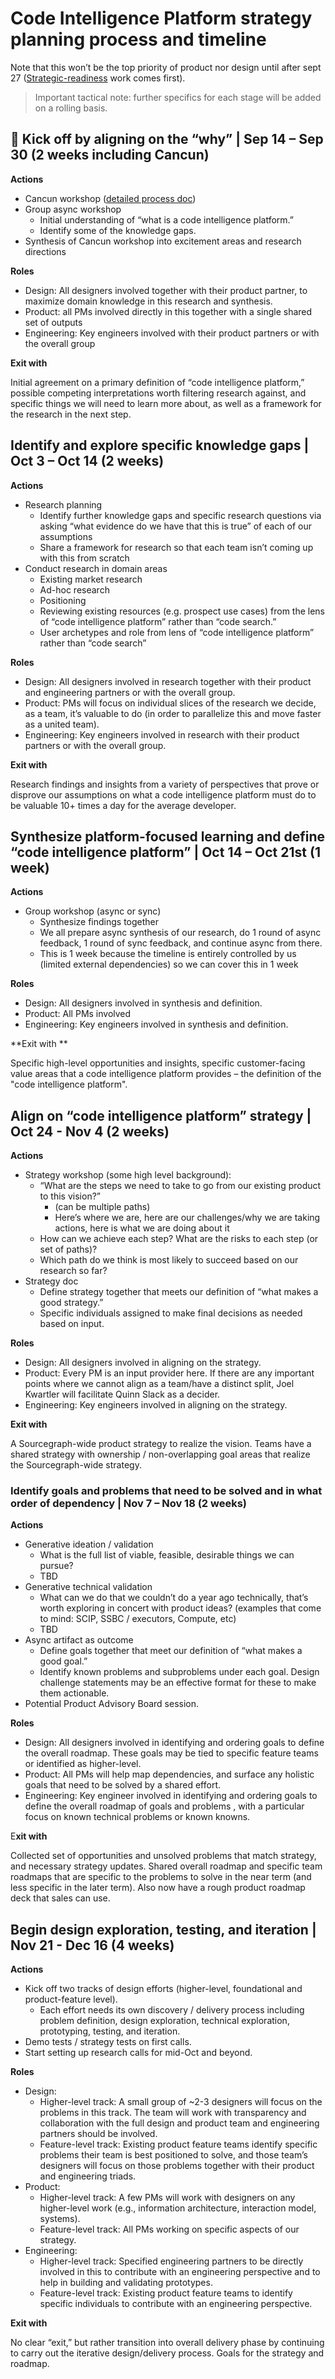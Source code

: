 # Code Intelligence Platform strategy planning process and timeline

Note that this won’t be the top priority of product nor design until after sept 27 ([Strategic-readiness](../strategic/index.md) work comes first). 

> Important tactical note: further specifics for each stage will be added on a rolling basis.

<object data="process-roadmap-high-level.svg" width="1100" height="263" aria-label="Diagram showing a single timeline, with the first section title from left to right being vision, the second strategy, and the third goals and roadmap. The text across all 3 sections reads as follows, from left to right: hypotheses, validation, definition, top level strategy, tactical strategy, team/feature roadmap."></object>

## 🔄 Kick off by aligning on the “why” | Sep 14 – Sep 30 (2 weeks including Cancun)

**Actions** 

* Cancun workshop ([detailed process doc](https://docs.google.com/document/d/1Wb-YVUjlXNV4yqVtFjvv2-axnyk_7xan84XbwEK3StA/edit?usp=drive_open&ouid=110069214620879702746))
* Group async workshop
    * Initial understanding of “what is a code intelligence platform.”
    * Identify some of the knowledge gaps.
* Synthesis of Cancun workshop into excitement areas and research directions 

**Roles**

* Design: All designers involved together with their product partner, to maximize domain knowledge in this research and synthesis.
* Product: all PMs involved directly in this together with a single shared set of outputs
* Engineering: Key engineers involved with their product partners or with the overall group

**Exit with** 

Initial agreement on a primary definition of “code intelligence platform,” possible competing interpretations worth filtering research against, and specific things we will need to learn more about, as well as a framework for the research in the next step. 

## Identify and explore specific knowledge gaps | Oct 3 – Oct 14 (2 weeks)

**Actions**

* Research planning
    * Identify further knowledge gaps and specific research questions via asking “what evidence do we have that this is true” of each of our assumptions
    * Share a framework for research so that each team isn’t coming up with this from scratch
* Conduct research in domain areas
    * Existing market research
    * Ad-hoc research
    * Positioning
    * Reviewing existing resources (e.g. prospect use cases) from the lens of “code intelligence platform” rather than “code search.”
    * User archetypes and role from lens of “code intelligence platform” rather than “code search”

**Roles**

* Design: All designers involved in research together with their product and engineering partners or with the overall group.
* Product: PMs will focus on individual slices of the research we decide, as a team, it’s valuable to do (in order to parallelize this and move faster as a united team).
* Engineering: Key engineers involved in research with their product partners or with the overall group.

**Exit with**

Research findings and insights from a variety of perspectives that prove or disprove our assumptions on what a code intelligence platform must do to be valuable 10+ times a day for the average developer.

## Synthesize platform-focused learning and define “code intelligence platform” | Oct 14 – Oct 21st (1 week)

**Actions**
* Group workshop (async or sync)
    * Synthesize findings together
    * We all prepare async synthesis of our research, do 1 round of async feedback, 1 round of sync feedback, and continue async from there. 
    * This is 1 week because the timeline is entirely controlled by us (limited external dependencies) so we can cover this in 1 week 

**Roles**

* Design: All designers involved in synthesis and definition.
* Product: All PMs involved
* Engineering: Key engineers involved in synthesis and definition.

**Exit with **

Specific high-level opportunities and insights, specific customer-facing value areas that a code intelligence platform provides – the definition of the "code intelligence platform".

## Align on “code intelligence platform” strategy | Oct 24 - Nov 4 (2 weeks)

**Actions**

* Strategy workshop (some high level background): 
    * “What are the steps we need to take to go from our existing product to this vision?” 
        * (can be multiple paths)
        * Here’s where we are, here are our challenges/why we are taking actions, here is what we are doing about it
    * How can we achieve each step? What are the risks to each step (or set of paths)? 
    * Which path do we think is most likely to succeed based on our research so far? 
* Strategy doc
    * Define strategy together that meets our definition of “what makes a good strategy.”
    * Specific individuals assigned to make final decisions as needed based on input.

**Roles**

* Design: All designers involved in aligning on the strategy.
* Product: Every PM is an input provider here. If there are any important points where we cannot align as a team/have a distinct split, Joel Kwartler will facilitate Quinn Slack as a decider.
* Engineering: Key engineers involved in aligning on the strategy.

**Exit with**

A Sourcegraph-wide product strategy to realize the vision. Teams have a shared strategy with ownership / non-overlapping goal areas that realize the Sourcegraph-wide strategy.

### Identify goals and problems that need to be solved and in what order of dependency | Nov 7 – Nov 18 (2 weeks)

**Actions**

* Generative ideation / validation 
    * What is the full list of viable, feasible, desirable things we can pursue? 
    * TBD
* Generative technical validation 
    * What can we do that we couldn’t do a year ago technically, that’s worth exploring in concert with product ideas? (examples that come to mind: SCIP, SSBC / executors, Compute, etc)
    * TBD
* Async artifact as outcome
    * Define goals together that meet our definition of “what makes a good goal.”
    * Identify known problems and subproblems under each goal. Design challenge statements may be an effective format for these to make them actionable.
* Potential Product Advisory Board session.

**Roles**

* Design: All designers involved in identifying and ordering goals to define the overall roadmap. These goals may be tied to specific feature teams or identified as higher-level.
* Product: All PMs will help map dependencies, and surface any holistic goals that need to be solved by a shared effort. 
* Engineering: Key engineer involved in identifying and ordering goals to define the overall roadmap of goals and problems , with a particular focus on known technical problems or known knowns.

E**xit with**

Collected set of opportunities and unsolved problems that match strategy, and necessary strategy updates. Shared overall roadmap and specific team roadmaps that are specific to the problems to solve in the near term (and less specific in the later term). Also now have a rough product roadmap deck that sales can use. 

## Begin design exploration, testing, and iteration | Nov 21 - Dec 16 (4 weeks)

**Actions**

* Kick off two tracks of design efforts (higher-level, foundational and product-feature level). 
    * Each effort needs its own discovery / delivery process including problem definition, design exploration, technical exploration, prototyping, testing, and iteration.
* Demo tests / strategy tests on first calls.
* Start setting up research calls for mid-Oct and beyond.

**Roles**

* Design:
    * Higher-level track: A small group of ~2-3 designers will focus on the problems in this track. The team will work with transparency and collaboration with the full design and product team and engineering partners should be involved.
    * Feature-level track: Existing product feature teams identify specific problems their team is best positioned to solve, and those team’s designers will focus on those problems together with their product and engineering triads.
* Product:
    * Higher-level track: A few PMs will work with designers on any higher-level work (e.g., information architecture, interaction model, systems).
    * Feature-level track: All PMs working on specific aspects of our strategy.
* Engineering: 
    * Higher-level track: Specified engineering partners to be directly involved in this to contribute with an engineering perspective and to help in building and validating prototypes.
    * Feature-level track: Existing product feature teams to identify specific individuals to contribute with an engineering perspective.

**Exit with**

No clear “exit,” but rather transition into overall delivery phase by continuing to carry out the iterative design/delivery process. Goals for the strategy and roadmap. 
